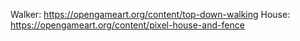 Walker: https://opengameart.org/content/top-down-walking
House: https://opengameart.org/content/pixel-house-and-fence
